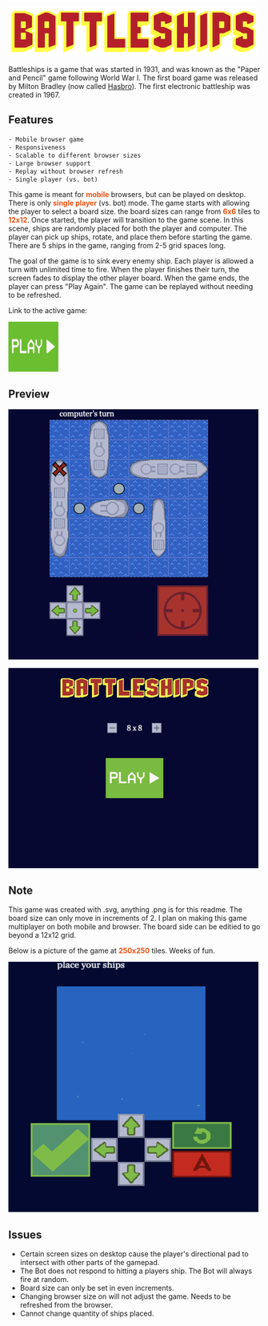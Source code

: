 <p>
  <img src="public/assets/title-battleships.svg" width="500" height=100">
</p> 

Battleships is a game that was started in 1931, and was known as the "Paper and Pencil" game following World War I. The first board game was released by Milton Bradley (now called [Hasbro](https://corporate.hasbro.com/en-us)). The first electronic battleship was created in 1967.

## Features
	- Mobile browser game
	- Responsiveness
	- Scalable to different browser sizes
	- Large browser support
	- Replay without browser refresh
	- Single player (vs. bot)

<p>
	This game is meant for <strong style="color: #EC5113">mobile</strong> browsers, but can be played on desktop. There is only <strong style="color: #EC5113">single player</strong> (vs. bot) mode. The game starts with allowing the player to select a board size. the board sizes can range from <strong style="color: #EC5113">6x6</strong> tiles to <strong style="color: #EC5113">12x12</strong>. Once started, the player will transition to the game scene. In this scene, ships are randomly placed for both the player and computer. The player can pick up ships, rotate, and place them before starting the game. There are 5 ships in the game, ranging from 2-5 grid spaces long.
</p>

<p>
	The goal of the game is to sink every enemy ship. Each player is allowed a turn with unlimited time to fire. When the player finishes their turn, the screen fades to display the other player board. When the game ends, the player can press "Play Again". The game can be replayed without needing to be refreshed.
</p>

Link to the active game:
[<p><img src="public/assets/button-start-game.svg" ref="https://battleships-tpofahl.vercel.app/" width="100" height="100"></p>](https://battleships-tpofahl.vercel.app/)

## Preview

<p>
	<img src="public/assets/readPic.png" width="500" height="500">
</p>

<p>
	<img src="public/assets/readPic2.png" width="500" height="400">	
</p>

## Note

<p>
	This game was created with .svg, anything .png is for this readme. The board size can only move in increments of 2. I plan on making this game multiplayer on both mobile and browser. The board side can be editied to go beyond a 12x12 grid. 
</p>

<p>
	Below is a picture of the game at <strong style="color: #EC5113">250x250</strong> tiles. Weeks of fun.
</p>

<p>
	<img src="public/assets/readPic3.png" width="500" height="500">	
</p>



## Issues
* Certain screen sizes on desktop cause the player's directional pad to intersect with other parts of the gamepad.
* The Bot does not respond to hitting a players ship. The Bot will always fire at random.
* Board size can only be set in even increments.
* Changing browser size on will not adjust the game. Needs to be refreshed from the browser.
* Cannot change quantity of ships placed.
